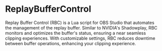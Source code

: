 # ReplayBufferControl
Replay Buffer Control (RBC) is a Lua script for OBS Studio that automates the management of the replay buffer. Similar to NVIDIA's Shadowplay, RBC monitors and optimizes the buffer's status, ensuring a near seamless clipping experiences. With customizable settings, RBC reduces downtime between buffer operations, enhancing your clipping experience.
